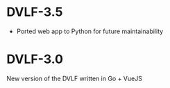 # DVLF-3.5
* Ported web app to Python for future maintainability

# DVLF-3.0
New version of the DVLF written in Go + VueJS
